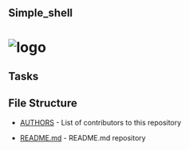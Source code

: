 ## Simple_shell

# ![logo](https://cdn.pixabay.com/photo/2016/01/26/15/57/sea-1162770_960_720.png)

## Tasks
## File Structure
* [AUTHORS](AUTHORS) - List of contributors to this repository

* [README.md](READMD.md) - README.md repository
